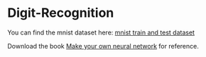 # Digit-Recognition

You can find the mnist dataset here: [mnist train and test dataset](https://www.python-course.eu/data/mnist)

Download the book [Make your own neural network](https://kupdf.net/download/make-your-own-neural-network-tariq-rashid-chb-books_598f6fe5dc0d60e932300d19_pdf) for reference.
